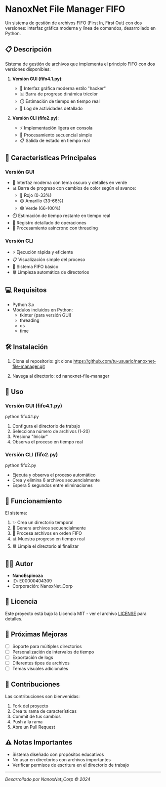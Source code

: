 # NanoxNet File Manager FIFO

Un sistema de gestión de archivos FIFO (First In, First Out) con dos versiones: interfaz gráfica moderna y línea de comandos, desarrollado en Python.

## 📋 Descripción

Sistema de gestión de archivos que implementa el principio FIFO con dos versiones disponibles:

1. **Versión GUI (fifo4.1.py)**:
   - 🎨 Interfaz gráfica moderna estilo "hacker"
   - 📊 Barra de progreso dinámica tricolor
   - ⏱️ Estimación de tiempo en tiempo real
   - 📝 Log de actividades detallado

2. **Versión CLI (fifo2.py)**:
   - ⚡ Implementación ligera en consola
   - 🔄 Procesamiento secuencial simple
   - 📋 Salida de estado en tiempo real

## 🚀 Características Principales

### Versión GUI
- 🎯 Interfaz moderna con tema oscuro y detalles en verde
- 📊 Barra de progreso con cambios de color según el avance:
  - 🔴 Rojo (0-33%)
  - 🟡 Amarillo (33-66%)
  - 🟢 Verde (66-100%)
- ⏱️ Estimación de tiempo restante en tiempo real
- 📝 Registro detallado de operaciones
- 🔄 Procesamiento asíncrono con threading

### Versión CLI
- ⚡ Ejecución rápida y eficiente
- 📋 Visualización simple del proceso
- 🔄 Sistema FIFO básico
- 🗑️ Limpieza automática de directorios

## 💻 Requisitos

- Python 3.x
- Módulos incluidos en Python:
  - tkinter (para versión GUI)
  - threading
  - os
  - time

## 🛠️ Instalación

1. Clona el repositorio:
   git clone https://github.com/tu-usuario/nanoxnet-file-manager.git
   
2. Navega al directorio:
   cd nanoxnet-file-manager
   
## 📖 Uso

### Versión GUI (fifo4.1.py)

python fifo4.1.py
1. Configura el directorio de trabajo
2. Selecciona número de archivos (1-20)
3. Presiona "Iniciar"
4. Observa el proceso en tiempo real

### Versión CLI (fifo2.py)

python fifo2.py
- Ejecuta y observa el proceso automático
- Crea y elimina 6 archivos secuencialmente
- Espera 5 segundos entre eliminaciones

## 🔧 Funcionamiento

El sistema:
1. ✨ Crea un directorio temporal
2. 📁 Genera archivos secuencialmente
3. 🔄 Procesa archivos en orden FIFO
4. 📊 Muestra progreso en tiempo real
5. 🗑️ Limpia el directorio al finalizar

## 👨‍💻 Autor

- **NanoEspinoza**
- ID: E00000404309
- Corporación: NanoxNet_Corp

## 📄 Licencia

Este proyecto está bajo la Licencia MIT - ver el archivo [LICENSE](LICENSE) para detalles.

## 🎯 Próximas Mejoras

- [ ] Soporte para múltiples directorios
- [ ] Personalización de intervalos de tiempo
- [ ] Exportación de logs
- [ ] Diferentes tipos de archivos
- [ ] Temas visuales adicionales

## 🤝 Contribuciones

Las contribuciones son bienvenidas:

1. Fork del proyecto
2. Crea tu rama de características
3. Commit de tus cambios
4. Push a la rama
5. Abre un Pull Request

## ⚠️ Notas Importantes

- Sistema diseñado con propósitos educativos
- No usar en directorios con archivos importantes
- Verificar permisos de escritura en el directorio de trabajo

---
*Desarrollado por NanoxNet_Corp © 2024*
